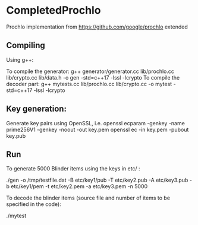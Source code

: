# CompletedProchlo

Prochlo implementation from https://github.com/google/prochlo extended

## Compiling

Using g++:

To compile the generator:
g++ generator/generator.cc lib/prochlo.cc lib/crypto.cc lib/data.h -o gen -std=c++17 -lssl -lcrypto
To compile the decoder part:
g++ mytests.cc lib/prochlo.cc lib/crypto.cc -o mytest -std=c++17 -lssl -lcrypto

## Key generation:
Generate key pairs using OpenSSL, i.e. 
openssl ecparam -genkey -name prime256V1 -genkey -noout -out key.pem
openssl ec -in key.pem -pubout key.pub

## Run

To generate 5000 Blinder items using the keys in etc/ :

./gen -o /tmp/testfile.dat -B etc/key1/pub -T etc/key2.pub -A etc/key3.pub -b etc/key1/pem -t etc/key2.pem -a etc/key3.pem -n 5000

To decode the blinder items (source file and number of items to be specified in the code):

./mytest
